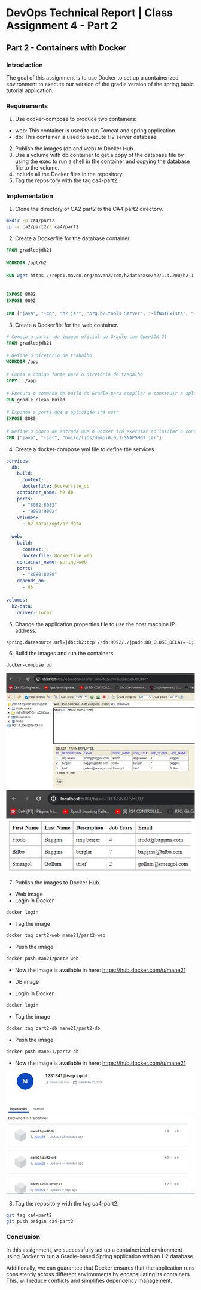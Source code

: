# DevOps Technical Report | Class Assignment 4 - Part 2

## Part 2 - Containers with Docker

### Introduction
The goal of this assignment is to use Docker to set up a containerized environment to execute our version of the gradle version of the spring basic tutorial application.

### Requirements
1. Use docker-compose to produce two containers:
* web: This container is used to run Tomcat and spring application.
* db: This container is used to execute H2 server database.
2. Publish the images (db and web) to Docker Hub.
3. Use a volume with db container to get a copy of the database file by using the exec to run a shell in the container and copying the database file to the volume.
4. Include all the Docker files in the repository.
5. Tag the repository with the tag ca4-part2.

### Implementation
1. Clone the directory of CA2 part2 to the CA4 part2 directory.
```bash
mkdir -p ca4/part2
cp -r ca2/part2/* ca4/part2
```

2. Create a Dockerfile for the database container.
```dockerfile
FROM gradle:jdk21

WORKDIR /opt/h2

RUN wget https://repo1.maven.org/maven2/com/h2database/h2/1.4.200/h2-1.4.200.jar -O h2.jar


EXPOSE 8082
EXPOSE 9092

CMD ["java", "-cp", "h2.jar", "org.h2.tools.Server", "-ifNotExists", "-web", "-webAllowOthers", "-webPort", "8082", "-tcp", "-tcpAllowOthers", "-tcpPort", "9092"]
```
3. Create a Dockerfile for the web container.
```dockerfile
# Começa a partir da imagem oficial do Gradle com OpenJDK 21
FROM gradle:jdk21

# Define o diretório de trabalho
WORKDIR /app

# Copia o código fonte para o diretório de trabalho
COPY . /app

# Executa o comando de build do Gradle para compilar e construir a aplicação
RUN gradle clean build

# Exponha a porta que a aplicação irá usar
EXPOSE 8080

# Define o ponto de entrada que o Docker irá executar ao iniciar o container
CMD ["java", "-jar", "build/libs/demo-0.0.1-SNAPSHOT.jar"]
```

4. Create a docker-compose.yml file to define the services.
```yaml
services:
  db:
    build:
      context: .
      dockerfile: Dockerfile_db
    container_name: h2-db
    ports:
      - "8082:8082"
      - "9092:9092"
    volumes:
      - h2-data:/opt/h2-data

  web:
    build:
      context: .
      dockerfile: Dockerfile_web
    container_name: spring-web
    ports:
      - "8080:8080"
    depends_on:
      - db

volumes:
  h2-data:
    driver: local
```

5. Change the application.properties file to use the host machine IP address.
```properties
spring.datasource.url=jdbc:h2:tcp://db:9092/./jpadb;DB_CLOSE_DELAY=-1;DB_CLOSE_ON_EXIT=FALSE
```

6. Build the images and run the containers.
```bash
docker-compose up 
```
![H2 Database](images/h2.png)
![Spring Application](images/spring.png)

7. Publish the images to Docker Hub.
* Web image
* Login in Docker
```bash
docker login
```

* Tag the image
```bash
docker tag part2-web mane21/part2-web
```
* Push the image
```bash
docker push man21/part2-web
```
* Now the image is available in here:
  https://hub.docker.com/u/mane21

* DB image
* Login in Docker
```bash
docker login
```

* Tag the image
```bash
docker tag part2-db mane21/part2-db
```
* Push the image
```bash
docker push mane21/part2-db
```

* Now the image is available in here:
  https://hub.docker.com/u/mane21

![Docker Hub](images/dockerhub.png)

8. Tag the repository with the tag ca4-part2.
```bash
git tag ca4-part2
git push origin ca4-part2
```
### Conclusion
In this assignment, we successfully set up a containerized environment using Docker to run a Gradle-based Spring application with an H2 database.

Additionally, we can guarantee that Docker ensures that the application runs consistently across different environments by encapsulating its containers. This, will reduce conflicts and simplifies dependency management.